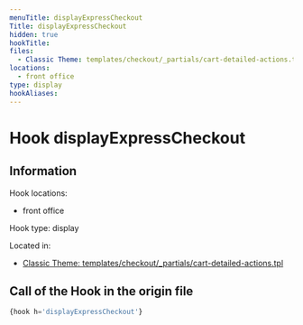 ```yaml
---
menuTitle: displayExpressCheckout
Title: displayExpressCheckout
hidden: true
hookTitle: 
files:
  - Classic Theme: templates/checkout/_partials/cart-detailed-actions.tpl
locations:
  - front office
type: display
hookAliases:
---
```


# Hook displayExpressCheckout

## Information

Hook locations: 
  - front office

Hook type: display

Located in: 
  - [Classic Theme: templates/checkout/_partials/cart-detailed-actions.tpl](https://github.com/PrestaShop/classic-theme/blob/develop/templates/checkout/_partials/cart-detailed-actions.tpl)

## Call of the Hook in the origin file

```php
{hook h='displayExpressCheckout'}
```
